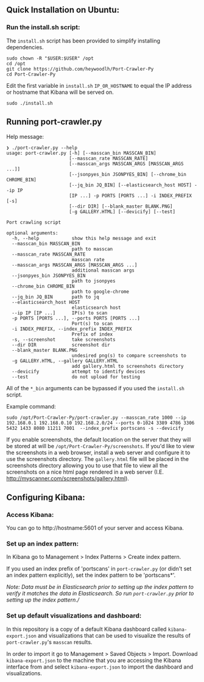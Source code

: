 ## Quick Installation on Ubuntu:

### Run the install.sh script:

The `install.sh` script has been provided to simplify installing dependencies.

```
sudo chown -R "$USER:$USER" /opt
cd /opt
git clone https://github.com/heywoodlh/Port-Crawler-Py
cd Port-Crawler-Py
```

Edit the first variable in `install.sh` `IP_OR_HOSTNAME` to equal the IP address or hostname that Kibana will be served on.

```
sudo ./install.sh
```


## Running port-crawler.py

Help message:


```
❯ ./port-crawler.py --help
usage: port-crawler.py [-h] [--masscan_bin MASSCAN_BIN]
                       [--masscan_rate MASSCAN_RATE]
                       [--masscan_args MASSCAN_ARGS [MASSCAN_ARGS ...]]
                       [--jsonpyes_bin JSONPYES_BIN] [--chrome_bin CHROME_BIN]
                       [--jq_bin JQ_BIN] [--elasticsearch_host HOST] --ip IP
                       [IP ...] -p PORTS [PORTS ...] -i INDEX_PREFIX [-s]
                       [--dir DIR] [--blank_master BLANK.PNG]
                       [-g GALLERY.HTML] [--devicify] [--test]

Port crawling script

optional arguments:
  -h, --help            show this help message and exit
  --masscan_bin MASSCAN_BIN
                        path to masscan
  --masscan_rate MASSCAN_RATE
                        masscan rate
  --masscan_args MASSCAN_ARGS [MASSCAN_ARGS ...]
                        additional masscan args
  --jsonpyes_bin JSONPYES_BIN
                        path to jsonpyes
  --chrome_bin CHROME_BIN
                        path to google-chrome
  --jq_bin JQ_BIN       path to jq
  --elasticsearch_host HOST
                        elasticsearch host
  --ip IP [IP ...]      IP(s) to scan
  -p PORTS [PORTS ...], --ports PORTS [PORTS ...]
                        Port(s) to scan
  -i INDEX_PREFIX, --index_prefix INDEX_PREFIX
                        Prefix of index
  -s, --screenshot      take screenshots
  --dir DIR             screenshot dir
  --blank_master BLANK.PNG
                        undesired png(s) to compare screenshots to
  -g GALLERY.HTML, --gallery GALLERY.HTML
                        add gallery.html to screenshots directory
  --devicify            attempt to identify devices
  --test                do not upload for testing
```


All of the `*_bin` arguments can be bypassed if you used the `install.sh` script.


Example command:

```
sudo /opt/Port-Crawler-Py/port-crawler.py --masscan_rate 1000 --ip 192.168.0.1 192.168.0.10 192.168.2.0/24 --ports 0-1024 3389 4786 3306 5432 1433 8080 11211 7001  --index_prefix portscans -s --devicify
```


If you enable screenshots, the default location on the server that they will be stored at will be `/opt/Port-Crawler-Py/screenshots`. If you'd like to view the screenshots in a web browser, install a web server and configure it to use the screenshots directory. The `gallery.html` file will be placed in the screenshots directory allowing you to use that file to view all the screenshots on a nice html page rendered in a web server (I.E. http://myscanner.com/screenshots/gallery.html).


## Configuring Kibana:

### Access Kibana:

You can go to http://hostname:5601 of your server and access Kibana. 


### Set up an index pattern:

In Kibana go to Management > Index Patterns > Create index pattern.

If you used an index prefix of 'portscans' in `port-crawler.py` (or didn't set an index pattern explicitly), set the index pattern to be 'portscans\*'. 

*Note: Data must be in Elasticsearch prior to setting up the index pattern to verify it matches the data in Elasticsearch. So run `port-crawler.py` prior to setting up the index pattern./*


### Set up default visualizations and dashboard:

In this repository is a copy of a default Kibana dashboard called `kibana-export.json` and visualizations that can be used to visualize the results of `port-crawler.py`'s `masscan` results.

In order to import it go to Management > Saved Objects > Import. Download `kibana-export.json` to the machine that you are accessing the Kibana interface from and select `kibana-export.json` to import the dashboard and visualizations.
